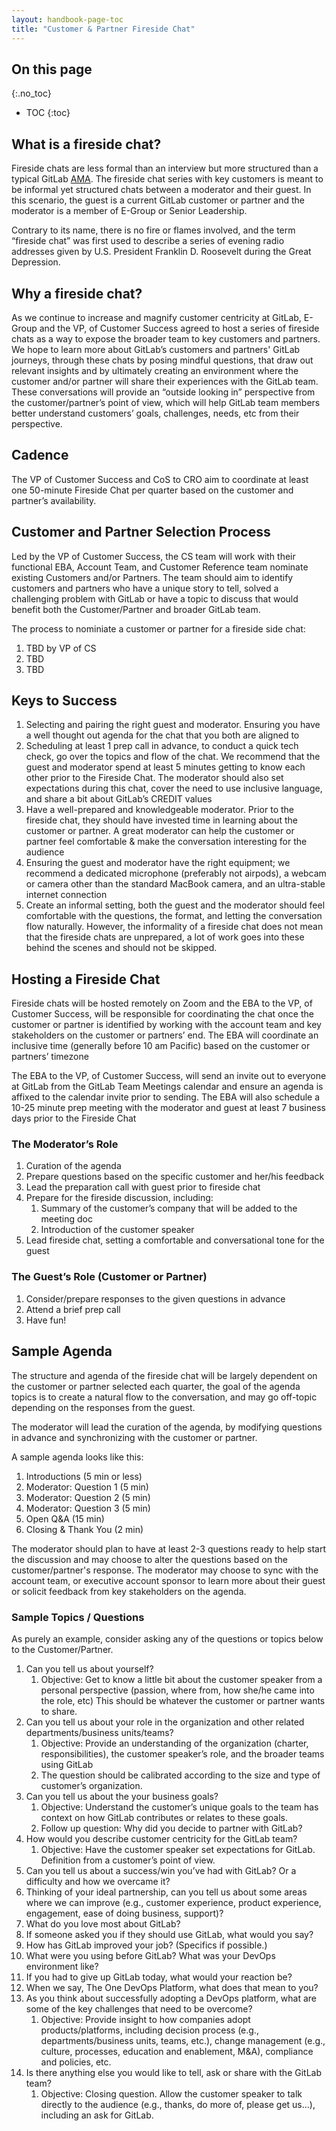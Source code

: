```yaml
---
layout: handbook-page-toc
title: "Customer & Partner Fireside Chat"
---
```


## On this page
{:.no_toc}

- TOC
{:toc}
 

## What is a fireside chat? 

Fireside chats are less formal than an interview but more structured than a typical GitLab [AMA](https://about.gitlab.com/handbook/communication/ask-me-anything/). The fireside chat series with key customers is meant to be informal yet structured chats between a moderator and their guest. In this scenario, the guest is a current GitLab customer or partner and the moderator is a member of E-Group or Senior Leadership. 

Contrary to its name, there is no fire or flames involved, and the term “fireside chat” was first used to describe a series of evening radio addresses given by U.S. President Franklin D. Roosevelt during the Great Depression. 

## Why a fireside chat? 

As we continue to increase and magnify customer centricity at GitLab, E-Group and the VP, of Customer Success agreed to host a series of fireside chats as a way to expose the broader team to key customers and partners. We hope to learn more about GitLab’s customers and partners' GitLab journeys, through these chats by posing mindful questions, that draw out relevant insights and by ultimately creating an environment where the customer and/or partner will share their experiences with the GitLab team. These conversations will provide an “outside looking in” perspective from the customer/partner’s point of view, which will help GitLab team members better understand customers’ goals, challenges, needs, etc from their perspective. 

## Cadence

The VP of Customer Success and CoS to CRO aim to coordinate at least one 50-minute Fireside Chat per quarter based on the customer and partner’s availability.

## Customer and Partner Selection Process

Led by the VP of Customer Success, the CS team will work with their functional EBA, Account Team, and Customer Reference team nominate existing Customers and/or Partners. The team should aim to identify customers and partners who have a unique story to tell, solved a challenging problem with GitLab or have a topic to discuss that would benefit both the Customer/Partner and broader GitLab team. 

The process to nominiate a customer or partner for a fireside side chat: 
1. TBD by VP of CS
1. TBD   
1. TBD 

## Keys to Success 

1. Selecting and pairing the right guest and moderator. Ensuring you have a well thought out agenda for the chat that you both are aligned to 
1. Scheduling at least 1 prep call in advance, to conduct a quick tech check, go over the topics and flow of the chat. We recommend that the guest and moderator spend at least 5 minutes getting to know each other prior to the Fireside Chat. The moderator should also set expectations during this chat, cover the need to use inclusive language, and share a bit about GitLab’s CREDIT values 
1. Have a well-prepared and knowledgeable moderator. Prior to the fireside chat, they should have invested time in learning about the customer or partner. A great moderator can help the customer or partner feel comfortable & make the conversation interesting for the audience 
1. Ensuring the guest and moderator have the right equipment; we recommend a dedicated microphone (preferably not airpods), a webcam or camera other than the standard MacBook camera, and an ultra-stable internet connection
1. Create an informal setting, both the guest and the moderator should feel comfortable with the questions, the format, and letting the conversation flow naturally. However, the informality of a fireside chat does not mean that the fireside chats are unprepared, a lot of work goes into these behind the scenes and should not be skipped.  


## Hosting a Fireside Chat 

Fireside chats will be hosted remotely on Zoom and the EBA to the VP, of Customer Success, will be responsible for coordinating the chat once the customer or partner is identified by working with the account team and key stakeholders on the customer or partners’ end. The EBA will coordinate an inclusive time (generally before 10 am Pacific) based on the customer or partners’ timezone 

The EBA to the VP, of Customer Success, will send an invite out to everyone at GitLab from the GitLab Team Meetings calendar and ensure an agenda is affixed to the calendar invite prior to sending. The EBA will also schedule a 10-25 minute prep meeting with the moderator and guest at least 7 business days prior to the Fireside Chat  

### The Moderator’s Role 

1. Curation of the agenda
1. Prepare questions based on the specific customer and her/his feedback
1. Lead the preparation call with guest prior to fireside chat
1. Prepare for the fireside discussion, including:	
    1. Summary of the customer’s company that will be added to the meeting doc
    1. Introduction of the customer speaker
1. Lead fireside chat, setting a comfortable and conversational tone for the guest

### The Guest’s Role (Customer or Partner) 
1. Consider/prepare responses to the given questions in advance
1. Attend a brief prep call
1. Have fun!


## Sample Agenda 

The structure and agenda of the fireside chat will be largely dependent on the customer or partner selected each quarter, the goal of the agenda topics is to create a natural flow to the conversation, and may go off-topic depending on the responses from the guest. 

The moderator will lead the curation of the agenda, by modifying questions in advance and synchronizing with the customer or partner. 

A sample agenda looks like this: 

1. Introductions (5 min or less) 
1. Moderator: Question 1 (5 min) 
1. Moderator: Question 2 (5 min) 
1. Moderator: Question 3 (5 min) 
1. Open Q&A (15 min) 
1. Closing & Thank You (2 min) 

The moderator should plan to have at least 2-3 questions ready to help start the discussion and may choose to alter the questions based on the customer/partner's response. The moderator may choose to sync with the account team, or executive account sponsor to learn more about their guest or solicit feedback from key stakeholders on the agenda.  

### Sample Topics / Questions 

As purely an example, consider asking any of the questions or topics below to the Customer/Partner.

1. Can you tell us about yourself?
    1. Objective: Get to know a little bit about the customer speaker from a personal perspective (passion, where from, how she/he came into the role, etc) This should be whatever the customer or partner wants to share.
1. Can you tell us about your role in the organization and other related departments/business units/teams?
    1. Objective: Provide an understanding of the organization (charter, responsibilities), the customer speaker’s role, and the broader teams using GitLab
    1. The question should be calibrated according to the size and type of customer’s organization. 
1. Can you tell us about the your business goals?
    1. Objective: Understand the customer’s unique goals to the team has context on how GitLab contributes or relates to these goals.
    1. Follow up question: Why did you decide to partner with GitLab?
1. How would you describe customer centricity for the GitLab team? 
    1. Objective: Have the customer speaker set expectations for GitLab. Definition from a customer’s point of view.
1. Can you tell us about a success/win you’ve had with GitLab? Or a difficulty and how we overcame it? 
1. Thinking of your ideal partnership, can you tell us about some areas where we can improve (e.g., customer experience, product experience, engagement, ease of doing business, support)?
1. What do you love most about GitLab?
1. If someone asked you if they should use GitLab, what would you say?
1. How has GitLab improved your job? (Specifics if possible.)
1. What were you using before GitLab? What was your DevOps environment like?
1. If you had to give up GitLab today, what would your reaction be?
1. When we say, The One DevOps Platform, what does that mean to you?
1. As you think about successfully adopting a DevOps platform, what are some of the key challenges that need to be overcome?
    1. Objective: Provide insight to how companies adopt products/platforms, including decision process (e.g., departments/business units, teams, etc.), change management (e.g., culture, processes, education and enablement, M&A), compliance and policies, etc.
1. Is there anything else you would like to tell, ask or share with the GitLab team? 
    1. Objective: Closing question. Allow the customer speaker to talk directly to the audience (e.g., thanks, do more of, please get us…), including an ask for GitLab.

